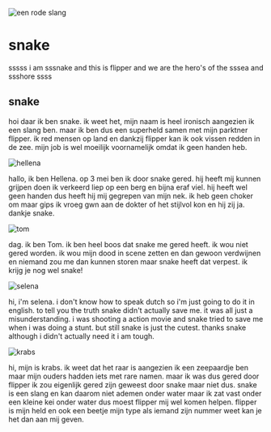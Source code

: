 ![een rode slang](https://i.pinimg.com/736x/c7/61/fd/c761fd10f3566995e8ce56a3bbb6c585.jpg)
# snake 

sssss i am sssnake and this is flipper and we are the hero's of the sssea and ssshore ssss

 ## snake

 hoi daar ik ben snake. ik weet het, mijn naam is heel ironisch aangezien ik een slang ben. maar ik ben dus een superheld samen met mijn parktner flipper. ik red mensen op land en dankzij flipper kan ik ook vissen redden in de zee. mijn job is wel moeilijk voornamelijk omdat ik geen handen heb.

![hellena](https://pbs.twimg.com/profile_images/1316304687860191232/T4bfEREK_400x400.jpg)

hallo, ik ben Hellena. op 3 mei ben ik door snake gered. hij heeft mij kunnen grijpen doen ik verkeerd liep op een berg en bijna eraf viel. hij heeft wel geen handen dus heeft hij mij gegrepen van mijn nek. ik heb geen choker om maar gips ik vroeg gwn aan de dokter of het stijlvol kon en hij zij ja. dankje snake.

![tom](https://img.gva.be/zyyVyOW4wFXR61S2KdgI6YixIag=/960x640/smart/https%3A%2F%2Fstatic.gva.be%2FAssets%2FImages_Upload%2F2020%2F10%2F05%2F216982f2-0716-11eb-b5ff-b3323cd0c626.jpg)

dag. ik ben Tom. ik ben heel boos dat snake me gered heeft. ik wou niet gered worden. ik wou mijn dood in scene zetten en dan gewoon verdwijnen en niemand zou me dan kunnen storen maar snake heeft dat verpest. ik krijg je nog wel snake!

![selena](https://images0.persgroep.net/rcs/rEgxBJsm8P0o0v2UN5Y9Bc5k3eI/diocontent/174335311/_fitwidth/694/?appId=21791a8992982cd8da851550a453bd7f&quality=0.8)

hi, i'm selena. i don't know how to speak dutch so i'm just going to do it in english. to tell you the truth snake didn't actually save me. it was all just a misunderstanding. i was shooting a action movie and snake tried to save me when i was doing a stunt. but still snake is just the cutest. thanks snake although i didn't actually need it i am tough.

![krabs](https://media.s-bol.com/NkD3PMYL64OL/550x766.jpg)

hi, mijn is krabs. ik weet dat het raar is aangezien ik een zeepaardje ben maar mijn ouders hadden iets met rare namen. maar ik was dus gered door flipper ik zou eigenlijk gered zijn geweest door snake maar niet dus. snake is een slang en kan daarom niet ademen onder water maar ik zat vast onder een kleine kei onder water dus moest flipper mij wel komen helpen. flipper is mijn held en ook een beetje mijn type als iemand zijn nummer weet kan je het dan aan mij geven.

